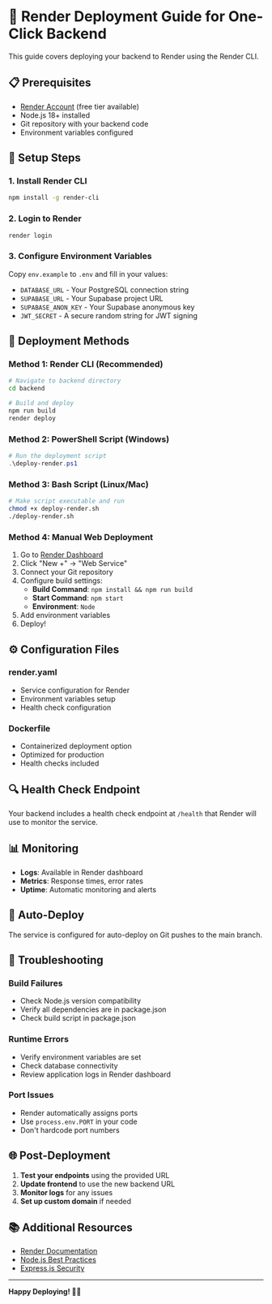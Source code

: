 # 🚀 Render Deployment Guide for One-Click Backend

This guide covers deploying your backend to Render using the Render CLI.

## 📋 Prerequisites

- [Render Account](https://render.com) (free tier available)
- Node.js 18+ installed
- Git repository with your backend code
- Environment variables configured

## 🔧 Setup Steps

### 1. **Install Render CLI**
```bash
npm install -g render-cli
```

### 2. **Login to Render**
```bash
render login
```

### 3. **Configure Environment Variables**
Copy `env.example` to `.env` and fill in your values:
- `DATABASE_URL` - Your PostgreSQL connection string
- `SUPABASE_URL` - Your Supabase project URL
- `SUPABASE_ANON_KEY` - Your Supabase anonymous key
- `JWT_SECRET` - A secure random string for JWT signing

## 🚀 Deployment Methods

### **Method 1: Render CLI (Recommended)**
```bash
# Navigate to backend directory
cd backend

# Build and deploy
npm run build
render deploy
```

### **Method 2: PowerShell Script (Windows)**
```powershell
# Run the deployment script
.\deploy-render.ps1
```

### **Method 3: Bash Script (Linux/Mac)**
```bash
# Make script executable and run
chmod +x deploy-render.sh
./deploy-render.sh
```

### **Method 4: Manual Web Deployment**
1. Go to [Render Dashboard](https://dashboard.render.com)
2. Click "New +" → "Web Service"
3. Connect your Git repository
4. Configure build settings:
   - **Build Command**: `npm install && npm run build`
   - **Start Command**: `npm start`
   - **Environment**: `Node`
5. Add environment variables
6. Deploy!

## ⚙️ Configuration Files

### **render.yaml**
- Service configuration for Render
- Environment variables setup
- Health check configuration

### **Dockerfile**
- Containerized deployment option
- Optimized for production
- Health checks included

## 🔍 Health Check Endpoint

Your backend includes a health check endpoint at `/health` that Render will use to monitor the service.

## 📊 Monitoring

- **Logs**: Available in Render dashboard
- **Metrics**: Response times, error rates
- **Uptime**: Automatic monitoring and alerts

## 🔄 Auto-Deploy

The service is configured for auto-deploy on Git pushes to the main branch.

## 🚨 Troubleshooting

### **Build Failures**
- Check Node.js version compatibility
- Verify all dependencies are in package.json
- Check build script in package.json

### **Runtime Errors**
- Verify environment variables are set
- Check database connectivity
- Review application logs in Render dashboard

### **Port Issues**
- Render automatically assigns ports
- Use `process.env.PORT` in your code
- Don't hardcode port numbers

## 🌐 Post-Deployment

1. **Test your endpoints** using the provided URL
2. **Update frontend** to use the new backend URL
3. **Monitor logs** for any issues
4. **Set up custom domain** if needed

## 📚 Additional Resources

- [Render Documentation](https://render.com/docs)
- [Node.js Best Practices](https://nodejs.org/en/docs/guides/)
- [Express.js Security](https://expressjs.com/en/advanced/best-practices-security.html)

---

**Happy Deploying! 🚀✨**
